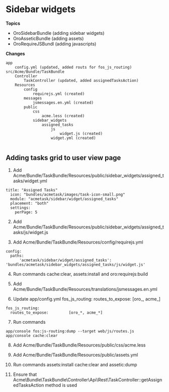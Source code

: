 # Sidebar widgets

**Topics**

- OroSidebarBundle (adding sidebar widgets)
- OroAsseticBundle (adding assets)
- OroRequireJSBundl (adding javascripts)

**Changes**

```
app
    config.yml (updated, added routs for fos_js_routing)
src/Acme/Bundle/TaskBundle
    Controller
        TaskController (updated, added assignedTasksAction)
    Resources
        config
            requirejs.yml (created)
        messages
            jsmessages.en.yml (created)
        public
            css
                acme.less (created)
            sidebar_widgets
                assigned_tasks
                    js
                        widget.js (created)
                    widget.yml (created)
                
```

## Adding tasks grid to user view page

1. Add Acme/Bundle/TaskBundle/Resources/public/sidebar_widgets/assigned_tasks/widget.yml

  ```
  title: "Assigned Tasks"
    icon: "bundles/acmetask/images/task-icon-small.png"
    module: "acmetask/sidebar/widget/assigned_tasks"
    placement: "both"
    settings:
      perPage: 5

  ```

2. Add Acme/Bundle/TaskBundle/Resources/public/sidebar_widgets/assigned_tasks/js/widget.js

3. Add Acme/Bundle/TaskBundle/Resources/config/requirejs.yml
  
  ```
  config:
    paths:
        'acmetask/sidebar/widget/assigned_tasks': 'bundles/acmetask/sidebar_widgets/assigned_tasks/js/widget.js'
  ```

4. Run commands cache:clear, assets:install and oro:requirejs:build

5. Add Acme/Bundle/TaskBundle/Resources/translations/jsmessages.en.yml

6. Update app/config.yml fos_js_routing: routes_to_expose: [oro_, acme_]

  ```
  fos_js_routing:
    routes_to_expose:         [oro_*, acme_*]
  ```

7. Run commands 

  ```
  app/console fos:js-routing:dump --target web/js/routes.js 
  app/console cache:clear
  ```
  
8. Add Acme/Bundle/TaskBundle/Resources/public/css/acme.less 

9. Add Acme/Bundle/TaskBundle/Resources/public/assets.yml

10. Run commands assets:install cache:clear and assetic:dump

11. Ensure that Acme\Bundle\TaskBundle\Controller\Api\Rest\TaskController::getAssignedTasksAction method is used
